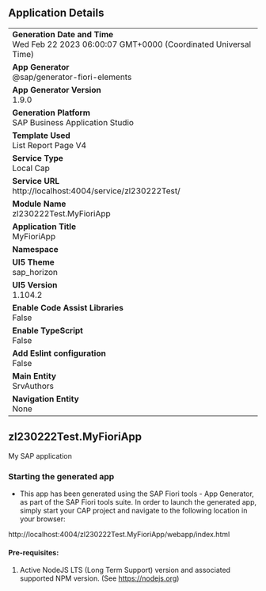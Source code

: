## Application Details
|               |
| ------------- |
|**Generation Date and Time**<br>Wed Feb 22 2023 06:00:07 GMT+0000 (Coordinated Universal Time)|
|**App Generator**<br>@sap/generator-fiori-elements|
|**App Generator Version**<br>1.9.0|
|**Generation Platform**<br>SAP Business Application Studio|
|**Template Used**<br>List Report Page V4|
|**Service Type**<br>Local Cap|
|**Service URL**<br>http://localhost:4004/service/zl230222Test/
|**Module Name**<br>zl230222Test.MyFioriApp|
|**Application Title**<br>MyFioriApp|
|**Namespace**<br>|
|**UI5 Theme**<br>sap_horizon|
|**UI5 Version**<br>1.104.2|
|**Enable Code Assist Libraries**<br>False|
|**Enable TypeScript**<br>False|
|**Add Eslint configuration**<br>False|
|**Main Entity**<br>SrvAuthors|
|**Navigation Entity**<br>None|

## zl230222Test.MyFioriApp

My SAP application

### Starting the generated app

-   This app has been generated using the SAP Fiori tools - App Generator, as part of the SAP Fiori tools suite.  In order to launch the generated app, simply start your CAP project and navigate to the following location in your browser:

http://localhost:4004/zl230222Test.MyFioriApp/webapp/index.html

#### Pre-requisites:

1. Active NodeJS LTS (Long Term Support) version and associated supported NPM version.  (See https://nodejs.org)


